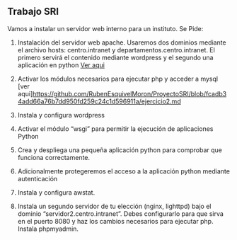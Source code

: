 ## Trabajo SRI

Vamos a instalar un servidor web interno para un instituto. Se Pide:


1. Instalación del servidor web apache. Usaremos dos dominios mediante el archivo hosts: centro.intranet y departamentos.centro.intranet. El primero servirá el contenido mediante wordpress y el segundo una aplicación en python [Ver aqui](https://github.com/RubenEsquivelMoron/ProyectoSRI/blob/ed9329b656f2f69fd77c6ad01eb4d73720fda11d/ejercicio1.md)

2. Activar los módulos necesarios para ejecutar php y acceder a mysql [ver aqui]https://github.com/RubenEsquivelMoron/ProyectoSRI/blob/fcadb34add66a76b7dd950fd259c24c1d596911a/ejercicio2.md

3. Instala y configura wordpress

4. Activar el módulo “wsgi” para permitir la ejecución de aplicaciones Python

5. Crea y despliega una pequeña aplicación python para comprobar que funciona correctamente.

6. Adicionalmente protegeremos el acceso a la aplicación python mediante autenticación

7. Instala y configura awstat.

8. Instala un segundo servidor de tu elección (nginx, lighttpd) bajo el dominio “servidor2.centro.intranet”. Debes configurarlo para que sirva en el puerto 8080 y haz los cambios necesarios para ejecutar php. Instala phpmyadmin.
